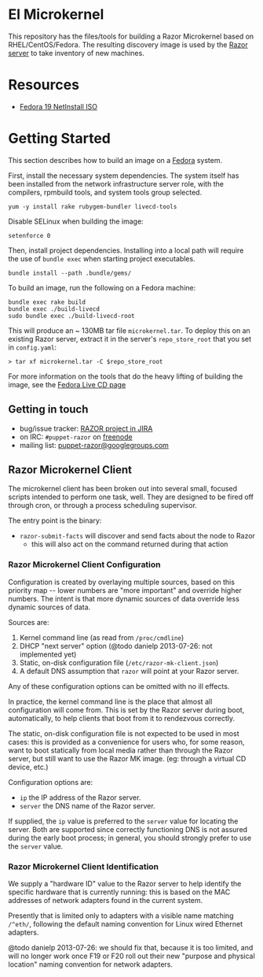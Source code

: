# El Microkernel

This repository has the files/tools for building a Razor Microkernel based
on RHEL/CentOS/Fedora. The resulting discovery image is used by the
[Razor server](https://github.com/puppetlabs/razor-server) to take
inventory of new machines.

# Resources

 * [Fedora 19 NetInstall ISO](http://mirror.chpc.utah.edu/pub/fedora/linux/releases/19/Fedora/x86_64/iso/)

# Getting Started

This section describes how to build an image on a
[Fedora](http://fedoraproject.org/) system.

First, install the necessary system dependencies.  The system itself has been
installed from the network infrastructure server role, with the compilers,
rpmbuild tools, and system tools group selected.

    yum -y install rake rubygem-bundler livecd-tools

Disable SELinux when building the image:

    setenforce 0

Then, install project dependencies.  Installing into a local path will require
the use of `bundle exec` when starting project executables.

    bundle install --path .bundle/gems/

To build an image, run the following on a Fedora machine:

    bundle exec rake build
    bundle exec ./build-livecd
    sudo bundle exec ./build-livecd-root

This will produce an ~ 130MB tar file `microkernel.tar`. To deploy this on
an existing Razor server, extract it in the server's `repo_store_root` that
you set in `config.yaml`:

    > tar xf microkernel.tar -C $repo_store_root

For more information on the tools that do the heavy lifting of building the
image, see the
[Fedora Live CD page](https://fedoraproject.org/wiki/How_to_create_and_use_a_Live_CD?rd=How_to_create_and_use_Fedora_Live_CD)

## Getting in touch

* bug/issue tracker: [RAZOR project in JIRA](https://tickets.puppetlabs.com/browse/RAZOR)
* on IRC: `#puppet-razor` on [freenode](http://freenode.net/)
* mailing list: [puppet-razor@googlegroups.com](http://groups.google.com/group/puppet-razor)

## Razor Microkernel Client

The microkernel client has been broken out into several small, focused scripts
intended to perform one task, well.  They are designed to be fired off through
cron, or through a process scheduling supervisor.

The entry point is the binary:

 * `razor-submit-facts` will discover and send facts about the node to Razor
   - this will also act on the command returned during that action

### Razor Microkernel Client Configuration

Configuration is created by overlaying multiple sources, based on this
priority map -- lower numbers are "more important" and override higher
numbers.  The intent is that more dynamic sources of data override less
dynamic sources of data.

Sources are:

1. Kernel command line (as read from `/proc/cmdline`)
2. DHCP "next server" option (@todo danielp 2013-07-26: not implemented yet)
3. Static, on-disk configuration file (`/etc/razor-mk-client.json`)
4. A default DNS assumption that `razor` will point at your Razor server.

Any of these configuration options can be omitted with no ill effects.

In practice, the kernel command line is the place that almost all
configuration will come from.  This is set by the Razor server during boot,
automatically, to help clients that boot from it to rendezvous correctly.

The static, on-disk configuration file is not expected to be used in most
cases: this is provided as a convenience for users who, for some reason, want
to boot statically from local media rather than through the Razor server, but
still want to use the Razor MK image.  (eg: through a virtual CD device, etc.)

Configuration options are:

 * `ip` the IP address of the Razor server.
 * `server` the DNS name of the Razor server.

If supplied, the `ip` value is preferred to the `server` value for locating
the server.  Both are supported since correctly functioning DNS is not assured
during the early boot process; in general, you should strongly prefer to use the `server` value.

### Razor Microkernel Client Identification

We supply a "hardware ID" value to the Razor server to help identify the
specific hardware that is currently running: this is based on the MAC
addresses of network adapters found in the current system.

Presently that is limited only to adapters with a visible name matching
`/^eth/`, following the default naming convention for Linux wired
Ethernet adapters.

@todo danielp 2013-07-26: we should fix that, because it is too limited, and
will no longer work once F19 or F20 roll out their new "purpose and physical
location" naming convention for network adapters.
